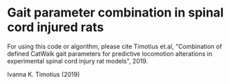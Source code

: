 # Gait parameter combination in spinal cord injured rats
For using this code or algorithm, please cite Timotius et.al, "Combination of defined CatWalk gait parameters for predictive locomotion alterations in experimental spinal cord injury rat models", 2019.

Ivanna K. Timotius (2019)